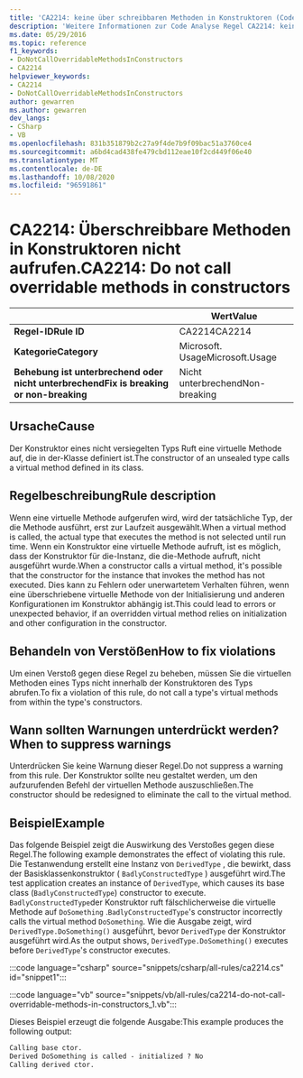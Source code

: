 ```yaml
---
title: 'CA2214: keine über schreibbaren Methoden in Konstruktoren (Code Analyse) aufzurufen.'
description: 'Weitere Informationen zur Code Analyse Regel CA2214: keine über schreibbaren Methoden in Konstruktoren aufzurufen'
ms.date: 05/29/2016
ms.topic: reference
f1_keywords:
- DoNotCallOverridableMethodsInConstructors
- CA2214
helpviewer_keywords:
- CA2214
- DoNotCallOverridableMethodsInConstructors
author: gewarren
ms.author: gewarren
dev_langs:
- CSharp
- VB
ms.openlocfilehash: 831b351879b2c27a9f4de7b9f09bac51a3760ce4
ms.sourcegitcommit: a6bd4cad438fe479cbd112eae10f2cd449f06e40
ms.translationtype: MT
ms.contentlocale: de-DE
ms.lasthandoff: 10/08/2020
ms.locfileid: "96591861"
---
```

# <a name="ca2214-do-not-call-overridable-methods-in-constructors"></a><span data-ttu-id="d5c9e-103">CA2214: Überschreibbare Methoden in Konstruktoren nicht aufrufen.</span><span class="sxs-lookup"><span data-stu-id="d5c9e-103">CA2214: Do not call overridable methods in constructors</span></span>

| | <span data-ttu-id="d5c9e-104">Wert</span><span class="sxs-lookup"><span data-stu-id="d5c9e-104">Value</span></span> |
|-|-|
| <span data-ttu-id="d5c9e-105">**Regel-ID**</span><span class="sxs-lookup"><span data-stu-id="d5c9e-105">**Rule ID**</span></span> |<span data-ttu-id="d5c9e-106">CA2214</span><span class="sxs-lookup"><span data-stu-id="d5c9e-106">CA2214</span></span>|
| <span data-ttu-id="d5c9e-107">**Kategorie**</span><span class="sxs-lookup"><span data-stu-id="d5c9e-107">**Category**</span></span> |<span data-ttu-id="d5c9e-108">Microsoft. Usage</span><span class="sxs-lookup"><span data-stu-id="d5c9e-108">Microsoft.Usage</span></span>|
| <span data-ttu-id="d5c9e-109">**Behebung ist unterbrechend oder nicht unterbrechend**</span><span class="sxs-lookup"><span data-stu-id="d5c9e-109">**Fix is breaking or non-breaking**</span></span> |<span data-ttu-id="d5c9e-110">Nicht unterbrechend</span><span class="sxs-lookup"><span data-stu-id="d5c9e-110">Non-breaking</span></span>|

## <a name="cause"></a><span data-ttu-id="d5c9e-111">Ursache</span><span class="sxs-lookup"><span data-stu-id="d5c9e-111">Cause</span></span>

<span data-ttu-id="d5c9e-112">Der Konstruktor eines nicht versiegelten Typs Ruft eine virtuelle Methode auf, die in der-Klasse definiert ist.</span><span class="sxs-lookup"><span data-stu-id="d5c9e-112">The constructor of an unsealed type calls a virtual method defined in its class.</span></span>

## <a name="rule-description"></a><span data-ttu-id="d5c9e-113">Regelbeschreibung</span><span class="sxs-lookup"><span data-stu-id="d5c9e-113">Rule description</span></span>

<span data-ttu-id="d5c9e-114">Wenn eine virtuelle Methode aufgerufen wird, wird der tatsächliche Typ, der die Methode ausführt, erst zur Laufzeit ausgewählt.</span><span class="sxs-lookup"><span data-stu-id="d5c9e-114">When a virtual method is called, the actual type that executes the method is not selected until run time.</span></span> <span data-ttu-id="d5c9e-115">Wenn ein Konstruktor eine virtuelle Methode aufruft, ist es möglich, dass der Konstruktor für die-Instanz, die die-Methode aufruft, nicht ausgeführt wurde.</span><span class="sxs-lookup"><span data-stu-id="d5c9e-115">When a constructor calls a virtual method, it's possible that the constructor for the instance that invokes the method has not executed.</span></span> <span data-ttu-id="d5c9e-116">Dies kann zu Fehlern oder unerwartetem Verhalten führen, wenn eine überschriebene virtuelle Methode von der Initialisierung und anderen Konfigurationen im Konstruktor abhängig ist.</span><span class="sxs-lookup"><span data-stu-id="d5c9e-116">This could lead to errors or unexpected behavior, if an overridden virtual method relies on initialization and other configuration in the constructor.</span></span>

## <a name="how-to-fix-violations"></a><span data-ttu-id="d5c9e-117">Behandeln von Verstößen</span><span class="sxs-lookup"><span data-stu-id="d5c9e-117">How to fix violations</span></span>

<span data-ttu-id="d5c9e-118">Um einen Verstoß gegen diese Regel zu beheben, müssen Sie die virtuellen Methoden eines Typs nicht innerhalb der Konstruktoren des Typs abrufen.</span><span class="sxs-lookup"><span data-stu-id="d5c9e-118">To fix a violation of this rule, do not call a type's virtual methods from within the type's constructors.</span></span>

## <a name="when-to-suppress-warnings"></a><span data-ttu-id="d5c9e-119">Wann sollten Warnungen unterdrückt werden?</span><span class="sxs-lookup"><span data-stu-id="d5c9e-119">When to suppress warnings</span></span>

<span data-ttu-id="d5c9e-120">Unterdrücken Sie keine Warnung dieser Regel.</span><span class="sxs-lookup"><span data-stu-id="d5c9e-120">Do not suppress a warning from this rule.</span></span> <span data-ttu-id="d5c9e-121">Der Konstruktor sollte neu gestaltet werden, um den aufzurufenden Befehl der virtuellen Methode auszuschließen.</span><span class="sxs-lookup"><span data-stu-id="d5c9e-121">The constructor should be redesigned to eliminate the call to the virtual method.</span></span>

## <a name="example"></a><span data-ttu-id="d5c9e-122">Beispiel</span><span class="sxs-lookup"><span data-stu-id="d5c9e-122">Example</span></span>

<span data-ttu-id="d5c9e-123">Das folgende Beispiel zeigt die Auswirkung des Verstoßes gegen diese Regel.</span><span class="sxs-lookup"><span data-stu-id="d5c9e-123">The following example demonstrates the effect of violating this rule.</span></span> <span data-ttu-id="d5c9e-124">Die Testanwendung erstellt eine Instanz von `DerivedType` , die bewirkt, dass der Basisklassenkonstruktor ( `BadlyConstructedType` ) ausgeführt wird.</span><span class="sxs-lookup"><span data-stu-id="d5c9e-124">The test application creates an instance of `DerivedType`, which causes its base class (`BadlyConstructedType`) constructor to execute.</span></span> <span data-ttu-id="d5c9e-125">`BadlyConstructedType`der Konstruktor ruft fälschlicherweise die virtuelle Methode auf `DoSomething` .</span><span class="sxs-lookup"><span data-stu-id="d5c9e-125">`BadlyConstructedType`'s constructor incorrectly calls the virtual method `DoSomething`.</span></span> <span data-ttu-id="d5c9e-126">Wie die Ausgabe zeigt, wird `DerivedType.DoSomething()` ausgeführt, bevor `DerivedType` der Konstruktor ausgeführt wird.</span><span class="sxs-lookup"><span data-stu-id="d5c9e-126">As the output shows, `DerivedType.DoSomething()` executes before `DerivedType`'s constructor executes.</span></span>

:::code language="csharp" source="snippets/csharp/all-rules/ca2214.cs" id="snippet1":::

:::code language="vb" source="snippets/vb/all-rules/ca2214-do-not-call-overridable-methods-in-constructors_1.vb":::

<span data-ttu-id="d5c9e-127">Dieses Beispiel erzeugt die folgende Ausgabe:</span><span class="sxs-lookup"><span data-stu-id="d5c9e-127">This example produces the following output:</span></span>

```txt
Calling base ctor.
Derived DoSomething is called - initialized ? No
Calling derived ctor.
```
